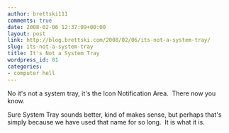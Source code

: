 ```yaml
---
author: brettski111
comments: true
date: 2008-02-06 12:37:09+00:00
layout: post
link: http://blog.brettski.com/2008/02/06/its-not-a-system-tray/
slug: its-not-a-system-tray
title: It's Not a System Tray
wordpress_id: 81
categories:
- computer hell
---
```


No it's not a system tray, it's the Icon Notification Area.  There now you know.

Sure System Tray sounds better, kind of makes sense, but perhaps that's simply because we have used that name for so long.  It is what it is.
